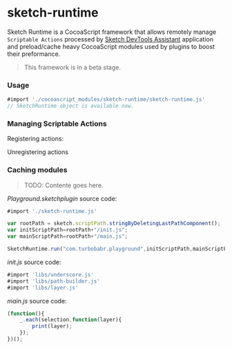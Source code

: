 sketch-runtime
==============

Sketch Runtime is a CocoaScript framework that allows remotely manage `Scriptable Actions` processed by [Sketch DevTools Assistant](https://github.com/turbobabr/sketch-devtools-assistant) application and preload/cache heavy CocoaScript modules used by plugins to boost their preformance.

> This framework is in a beta stage.

### Usage

```JavaScript
#import './cocoascript_modules/sketch-runtime/sketch-runtime.js'
// SketchRuntime object is available now.
```

### Managing Scriptable Actions

Registering actions:

Unregistering actions

### Caching modules

> TODO: Contente goes here.

*Playground.sketchplugin* source code:
```JavaScript
#import './sketch-runtime.js'

var rootPath = sketch.scriptPath.stringByDeletingLastPathComponent();
var initScriptPath=rootPath+"/init.js";
var mainScriptPath=rootPath+"/main.js";

SketchRuntime.run("com.turbobabr.playground",initScriptPath,mainScriptPath);
```

*init.js* source code:
```JavaScript
#import 'libs/underscore.js'
#import 'libs/path-builder.js'
#import 'libs/layer.js'
```

*main.js* source code:
```JavaScript
(function(){
    _.each(selection,function(layer){
        print(layer);
    });
})();

```
